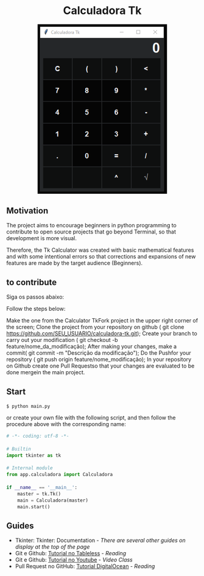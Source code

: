 <div align='center'>
    <h1>Calculadora Tk</h1>
    <img src='./demo/demo.gif' title='Demo da calculadora' width='340px' />
</div>

## Motivation
The project aims to encourage beginners in python programming to contribute to open source projects that go beyond Terminal, so that development is more visual.

Therefore, the Tk Calculator was created with basic mathematical features and with some intentional errors so that corrections and expansions of new features are made by the target audience (Beginners).

## to contribute
Siga os passos abaixo:

Follow the steps below:

Make the one from the Calculator TkFork project in the upper right corner of the screen;
Clone the project from your repository on github ( git clone https://github.com/SEU_USUARIO/calculadora-tk.git);
Create your branch to carry out your modification ( git checkout -b feature/nome_da_modificação);
After making your changes, make a commit( git commit -m "Descrição da modificação");
Do the Pushfor your repository ( git push origin feature/nome_modificação);
In your repository on Github create one Pull Requestso that your changes are evaluated to be done mergein the main project.

## Start
```
$ python main.py
```

or create your own file with the following script, and then follow the procedure above with the corresponding name:
```Python
# -*- coding: utf-8 -*-

# Builtin
import tkinter as tk

# Internal module
from app.calculadora import Calculadora

if __name__ == '__main__':
    master = tk.Tk()
    main = Calculadora(master)
    main.start()
```

## Guides
- Tkinter: Tkinter: Documentation - *There are several other guides on display at the top of the page*
- Git e Github: [Tutorial no Tableless](https://tableless.com.br/tudo-que-voce-queria-saber-sobre-git-e-github-mas-tinha-vergonha-de-perguntar/) - *Reading*
- Git e Github: [Tutorial no Youtube](https://www.youtube.com/playlist?list=PLQCmSnNFVYnRdgxOC_ufH58NxlmM6VYd1) - *Video Class*
- Pull Request no GitHub: [Tutorial DigitalOcean](https://www.digitalocean.com/community/tutorials/como-criar-um-pull-request-no-github-pt) - *Reading*
